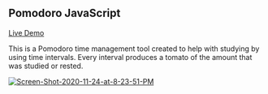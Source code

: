 ## Pomodoro JavaScript

[Live Demo](https://ozansozuozgit.github.io/pomodoro/)

This is a Pomodoro time management tool created to help with studying by using time intervals. Every interval produces a tomato of the amount that was studied or rested.


<a href="https://ibb.co/dM0gg5n"><img src="https://i.ibb.co/54WFFRq/Screen-Shot-2020-11-24-at-8-23-51-PM.png" alt="Screen-Shot-2020-11-24-at-8-23-51-PM" border="0"></a>
<br>
<br>

